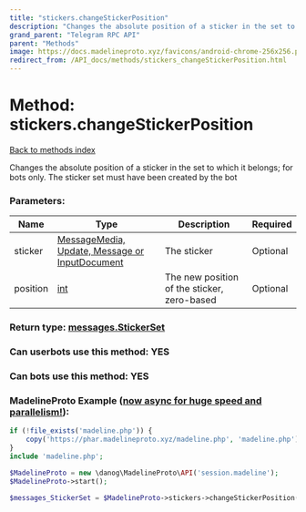 ```yaml
---
title: "stickers.changeStickerPosition"
description: "Changes the absolute position of a sticker in the set to which it belongs; for bots only. The sticker set must have been created by the bot"
grand_parent: "Telegram RPC API"
parent: "Methods"
image: https://docs.madelineproto.xyz/favicons/android-chrome-256x256.png
redirect_from: /API_docs/methods/stickers_changeStickerPosition.html
---
```

# Method: stickers.changeStickerPosition
[Back to methods index](index.html)



Changes the absolute position of a sticker in the set to which it belongs; for bots only. The sticker set must have been created by the bot

### Parameters:

| Name     |    Type       | Description | Required |
|----------|---------------|-------------|----------|
|sticker|[MessageMedia, Update, Message or InputDocument](/API_docs/types/InputDocument.html) | The sticker | Optional|
|position|[int](/API_docs/types/int.html) | The new position of the sticker, zero-based | Optional|


### Return type: [messages.StickerSet](/API_docs/types/messages.StickerSet.html)

### Can userbots use this method: **YES**

### Can bots use this method: **YES**


### MadelineProto Example ([now async for huge speed and parallelism!](https://docs.madelineproto.xyz/docs/ASYNC.html)):


```php
if (!file_exists('madeline.php')) {
    copy('https://phar.madelineproto.xyz/madeline.php', 'madeline.php');
}
include 'madeline.php';

$MadelineProto = new \danog\MadelineProto\API('session.madeline');
$MadelineProto->start();

$messages_StickerSet = $MadelineProto->stickers->changeStickerPosition(sticker: $InputDocument, position: $int, );
```

